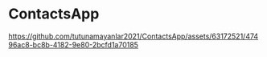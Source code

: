 # ContactsApp


https://github.com/tutunamayanlar2021/ContactsApp/assets/63172521/47496ac8-bc8b-4182-9e80-2bcfd1a70185

